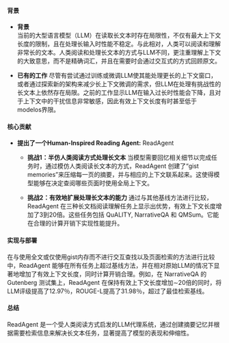 #### 背景
- **背景**       
    当前的大型语言模型（LLM）在读取长文本时存在局限性，不仅有最大上下文长度的限制，且在处理长输入时性能不稳定。与此相对，人类可以阅读和理解非常长的文本。人类阅读和处理长文本的方式与LLM不同，更注重理解上下文的大致意思，而不是精确词汇，并且在需要时会通过交互式的方式回顾原文。

- **已有的工作**
    尽管有尝试通过训练或微调LLM使其能处理更长的上下文窗口，或者通过探索新的架构来减少长上下文微调的需求，但LLM在处理有挑战性的长文本上依然存在局限。之前的工作显示LLM在输入过长时性能会下降，且对于上下文中的干扰信息非常敏感，因此有效上下文长度有时甚至低于 modelos界限。
  
#### 核心贡献
- **提出了一个Human-Inspired Reading Agent:** ReadAgent
    - **挑战1：半仿人类阅读方式处理长文本**
        当模型需要回忆相关细节以完成任务时，通过模仿人类阅读长文本的方式，ReadAgent 创建了“gist memories”来压缩每一页的摘要，并与相应的上下文联系起来。这使得模型能够在决定查阅哪些页面时使用全局上下文。

    - **挑战2：有效地扩展处理长文本的能力**
        通过与其他基线方法进行比较，ReadAgent 在三种长文档阅读理解任务上显示出优势，有效上下文长度增加了3到20倍。这些任务包括 QuALITY, NarrativeQA 和 QMSum。它能在合理的计算开销下实现性能提升。

#### 实现与部署
在与使用全文或仅使用gist内存而不进行交互查找以及页面检索的方法进行比较中，ReadAgent 能够在所有任务上超过基线方法，并在相对原始LLM的情况下显著地增加了有效上下文长度，同时计算开销合理。例如，在 NarrativeQA 的 Gutenberg 测试集上，ReadAgent 在保持有效上下文长度增加∼20倍的同时，将 LLM评级提高了12.97％，ROUGE-L提高了31.98％，超过了最佳检索基线。

#### 总结
ReadAgent 是一个受人类阅读方式启发的LLM代理系统，通过创建摘要记忆并根据需要检索信息来解决长文本任务，显著提高了模型的表现和伸缩性。